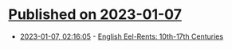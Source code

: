 # [Published on 2023-01-07](index.md)

* [2023-01-07, 02:16:05](https://news.ycombinator.com/item?id=34284363) - [English Eel-Rents: 10th-17th Centuries](https://historiacartarum.org/eel-rents-project/english-eel-rents-10th-17th-centuries/)
